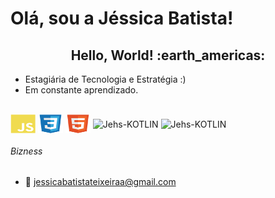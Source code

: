 <h1>Olá, sou a Jéssica Batista!</h1>
<h2 align="center">Hello, World! :earth_americas:</h2>




- Estagiária de Tecnologia e  Estratégia :) 
- Em constante aprendizado. 


 <div style="display: inline_block"><br>
 <img align="center" alt="Jehs-Js" height="30" width="40" src="https://raw.githubusercontent.com/devicons/devicon/master/icons/javascript/javascript-plain.svg">
 <img align="center" alt="Jehs-CSS" height="30" width="40" src="https://raw.githubusercontent.com/devicons/devicon/master/icons/css3/css3-original.svg">
 <img align="center" alt="Jehs-HTML" height="30" width="40" src="https://raw.githubusercontent.com/devicons/devicon/master/icons/html5/html5-original.svg">
 <img align="center" alt="Jehs-KOTLIN" height="45" width="50"src="https://img.icons8.com/color/144/undefined/android-os.png"/>
 <img align="center" alt="Jehs-KOTLIN" height="40" width="40" src="https://img.icons8.com/color/144/undefined/kotlin.png"/>


 
 ###### Bizness

- :email: jessicabatistateixeiraa@gmail.com

 

 
 
 
